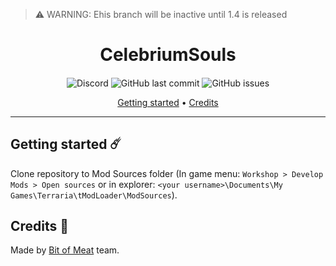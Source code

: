 > ⚠ WARNING: Еhis branch will be inactive until 1.4 is released

<h1 align="center">CelebriumSouls</h1>

<h4 align="center"></h4>

<p align="center">
  <img alt="Discord" src="https://img.shields.io/discord/821089498984349716?color=%235865F2&label=discord&style=for-the-badge">
  <img alt="GitHub last commit" src="https://img.shields.io/github/last-commit/Bit-of-Meat/CelebriumSouls?style=for-the-badge">
  <img alt="GitHub issues" src="https://img.shields.io/github/issues/bit-of-meat/CelebriumSouls?style=for-the-badge">
</p>
      
<p align="center">
  <a href="#getting-started-%EF%B8%8F">Getting started</a> •
  <a href="#credits-">Credits</a>
</p>

---

## Getting started ☄️
Clone repository to Mod Sources folder (In game menu: ``Workshop > Develop Mods > Open sources`` or in explorer: ``<your username>\Documents\My Games\Terraria\tModLoader\ModSources``).

## Credits 💖
Made by [Bit of Meat](https://github.com/Bit-of-Meat) team.
